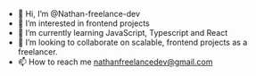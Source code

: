 - 👋 Hi, I’m @Nathan-freelance-dev
- 👀 I’m interested in frontend projects
- 🌱 I’m currently learning <span class="badge">JavaScript</span>, <span class="badge">Typescript</span> and <span class="badge">React</span>
- 💞️ I’m looking to collaborate on scalable, frontend projects as a freelancer.
- 📫 How to reach me nathanfreelancedev@gmail.com

<!---
Nathan-freelance-dev/Nathan-freelance-dev is a ✨ special ✨ repository because its `README.md` (this file) appears on your GitHub profile.
You can click the Preview link to take a look at your changes.
--->

